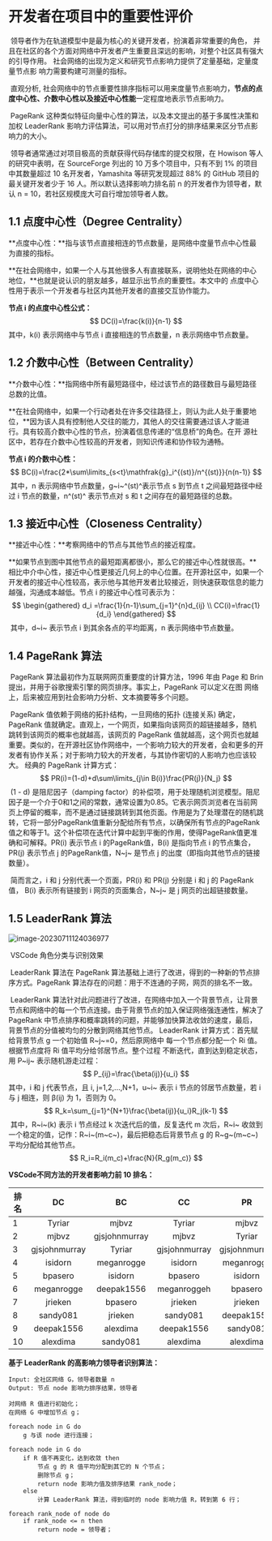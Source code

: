 # **开发者在项目中的重要性评价**

​		领导者作为在轨道模型中是最为核心的关键开发者，扮演着非常重要的角色， 并且在社区的各个方面对网络中开发者产生重要且深远的影响，对整个社区具有强大的引导作用。 社会网络的出现为定义和研究节点影响力提供了定量基础，定量度量节点影 响力需要构建可测量的指标。

​		直观分析, 社会网络中的节点重要性排序指标可以用来度量节点影响力，**节点的点度中心性、介数中心性以及接近中心性能**一定程度地表示节点影响力。

​		PageRank 这种类似特征向量中心性的算法，以及本文提出的基于多属性决策和加权 LeaderRank 影响力评估算法，可以用对节点打分的排序结果来区分节点影响力的大小。 

​		领导者通常通过对项目极高的贡献获得代码存储库的提交权限，在 Howison 等人的研究中表明，在 SourceForge 列出的 10 万多个项目中，只有不到 1% 的项目中其数量超过 10 名开发者，Yamashita 等研究发现超过 88% 的 GitHub 项目的最关键开发者少于 16 人。所以默认选择影响力排名前 n 的开发者作为领导者，默认 n = 10，若社区规模庞大可自行增加领导者人数。

## 1.1   点度中心性（Degree Centrality） 

**点度中心性：**指与该节点直接相连的节点数量，是网络中度量节点中心性最为直接的指标。

​		**在社会网络中，如果一个人与其他很多人有直接联系，说明他处在网络的中心地位，**也就是说认识的朋友越多，越显示出节点的重要性。本文中的 点度中心性用于表示一个开发者与社区内其他开发者的直接交互协作能力。

**节点 i 的点度中心性公式：**
$$
DC(i)=\frac{k(i)}{n-1}
$$
其中，k(i) 表示网络中与节点 i 直接相连的节点数量，n 表示网络中节点数量。 

## 1.2   介数中心性（Between Centrality） 

**介数中心性：**指网络中所有最短路径中，经过该节点的路径数目与最短路径总数的比值。

​		**在社会网络中，如果一个行动者处在许多交往路径上，则认为此人处于重要地位，**因为该人具有控制他人交往的能力，其他人的交往需要通过该人才能进行。具有较高介数中心性的节点，扮演着信息传递的“信息桥”的角色。在开 源社区中，若存在介数中心性较高的开发者，则知识传递和协作较为通畅。

**节点 i 的介数中心性：** 
$$
BC(i)=\frac{2*\sum\limits_{s<t}\mathfrak{g}_i^{(st)}/n^{(st)}}{n(n-1)}
$$
​		其中，n 表示网络中节点数量，g~i~^(st)^表示节点 s 到节点 t 之间最短路径中经过 i 节点的数量，n^(st)^ 表示节点对 s 和 t 之间存在的最短路径的总数。

## 1.3   接近中心性（Closeness Centrality） 

**接近中心性：**考察网络中的节点与其他节点的接近程度。

​		**如果节点到图中其他节点的最短距离都很小，那么它的接近中心性就很高。**相比中介中心性，接近中心性更接近几何上的中心位置。在开源社区中，如果一个开发者的接近中心性较高，表示他与其他开发者比较接近，则快速获取信息的能力越强，沟通成本越低。节点 i 的接近中心性可表示为：
$$
\begin{gathered}
d_i =\frac{1}{n-1}\sum_{j=1}^{n}d_{ij} \\
CC(i)=\frac{1}{d_i} 
\end{gathered}
$$
​		其中，d~i~ 表示节点 i 到其余各点的平均距离，n 表示网络中节点数量。

## 1.4   PageRank 算法

​		PageRank 算法最初作为互联网网页重要度的计算方法，1996 年由 Page 和 Brin 提出，并用于谷歌搜索引擎的网页排序。事实上，PageRank 可以定义在图 网络上，后来被应用到社会影响力分析、文本摘要等多个问题。 

​		PageRank 值依赖于网络的拓扑结构，一旦网络的拓扑 (连接关系) 确定，PageRank 值就确定。直观上，一个网页，如果指向该网页的超链接越多，随机跳转到该网页的概率也就越高，该网页的 PageRank 值就越高，这个网页也就越重要。类似的，在开源社区协作网络中，一个影响力较大的开发者，会和更多的开发者有协作关系；对于影响力较大的开发者，与其协作密切的人影响力也应该较大。 经典的 PageRank 计算方式：
$$
PR(i)=(1-d)+d\sum\limits_{j\in B(i)}\frac{PR(j)}{N_j}
$$
​		(1 - d) 是阻尼因子（damping factor）的补偿项，用于处理随机浏览模型。阻尼因子是一个介于0和1之间的常数，通常设置为0.85。它表示网页浏览者在当前网页上停留的概率，而不是通过链接跳转到其他页面。作用是为了处理潜在的随机跳转，它将一部分PageRank值重新分配给所有节点，以确保所有节点的PageRank值之和等于1。这个补偿项在迭代计算中起到平衡的作用，使得PageRank值更准确和可解释。PR(i) 表示节点 i 的PageRank值，B(i) 是指向节点 i 的节点集合，PR(j) 表示节点 j 的PageRank值，N~j~ 是节点 j 的出度（即指向其他节点的链接数量）。 

​		简而言之，i 和 j 分别代表一个页面，PR(i) 和 PR(j) 分别是 i 和 j 的 PageRank 值， B(i) 表示所有链接到 i 网页的页面集合，N~j~ 是 j 网页的出超链接数量。 

## 1.5   LeaderRank 算法

​		<img src="D:\文档\个人文档\Typora\OpenSODA比赛\assets\image-20230711124036977.png" alt="image-20230711124036977"  />

​                                                                                 VSCode 角色分类与识别效果

​		LeaderRank 算法在 PageRank 算法基础上进行了改进，得到的一种新的节点排序方式。PageRank 算法存在的问题：用于不连通的子网，网页的排名不一致。 

​		LeaderRank 算法针对此问题进行了改进，在网络中加入一个背景节点，让背景节点和网络中的每一个节点连接。由于背景节点的加入保证网络强连通性，解决了 PageRank 中节点排序和概率跳转的问题，并能够加快算法收敛的速度，最后， 背景节点的分值被均匀的分散到网络其他节点。 LeaderRank 计算方式：首先赋给背景节点 g 一个初始值 R~j~=0，然后原网络中 每一个节点都分配一个 Ri 值。根据节点度将 Ri 值平均分给邻居节点。整个过程 不断迭代，直到达到稳定状态，用 P~ij~ 表示随机游走过程：
$$
P_{ij}=\frac{\beta(ij)}{u_i}
$$
其中，i 和 j 代表节点，且 i, j=1,2,...,N+1，u~i~ 表示 i 节点的邻居节点数量，若 i 与 j 相连，则 β(ij) 为 1，否则为 0。
$$
R_k=\sum_{j=1}^{N+1}\frac{\beta(ij)}{u_i}R_j(k-1)
$$
​	其中，R~i~(k) 表示 i 节点经过 k 次迭代后的值，反复迭代 m 次后，R~i~ 收敛到一个稳定的值，记作：R~i~(m~c~)，最后把稳态后背景节点 g 的 R~g~(m~c~) 平均分配给其他节点。
$$
R_i=R_i(m_c)+\frac{N}{R_g(m_c)}
$$

**VSCode不同方法的开发者影响力前 10 排名：**

| 排名 |      DC       |      BC       |      CC       |      PR       |      LR       |
| ---- | :-----------: | :-----------: | :-----------: | :-----------: | :-----------: |
| 1    |    Tyriar     |     mjbvz     |    Tyriar     |     mjbvz     |    Tyriar     |
| 2    |     mjbvz     | gjsjohnmurray |     mjbvz     |    Tyriar     |    bpasero    |
| 3    | gjsjohnmurray |    Tyriar     | gjsjohnmurray | gjsjohnmurray |    isidorn    |
| 4    |    isidorn    |  meganrogge   |    isidorn    |  meganrogge   |     mjbvz     |
| 5    |    bpasero    |    isidorn    |    bpasero    |    isidorn    |    jrieken    |
| 6    |  meganrogge   |  deepak1556   |  meganroggeh  |    bpasero    |   sandy081    |
| 7    |    jrieken    |    bpasero    |    jrieken    |    jrieken    | gjsjohnmurray |
| 8    |   sandy081    |    jrieken    |   sandy081    |  deepak1556   |   alexdima    |
| 9    |  deepak1556   |   alexdima    |  deepak1556   |   sandy081    |  roblourens   |
| 10   |   alexdima    |   sandy081    |   alexdima    |   alexdima    |    aeschli    |

**基于 LeaderRank 的高影响力领导者识别算法：**

```伪代码
Input: 全社区网络 G，领导者数量 n
Output: 节点 node 影响力排序结果，领导者

对网络 R 值进行初始化；
在网络 G 中增加节点 g；

foreach node in G do
    g 与该 node 进行连接；

foreach node in G do
    if R 值不再变化，达到收敛 then
        节点 g 的 R 值平均分配到其它的 N 个节点；
        删除节点 g；
        return node 影响力值及排序结果 rank_node；
    else
        计算 LeaderRank 算法，得到临时的 node 影响力值 R，转到第 6 行；

foreach rank_node of node do
    if rank_node <= n then
        return node = 领导者；
```

